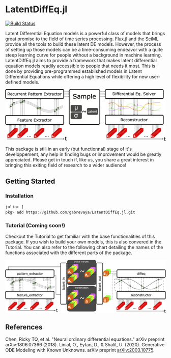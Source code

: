# LatentDiffEq.jl 

[![Build Status](https://travis-ci.com/gabrevaya/LatentDiffEq.jl.svg?branch=master)](https://travis-ci.com/github/gabrevaya/LatentDiffEq.jl)

Latent Differential Equation models is a powerful class of models that brings great promise to the field of time series processing. [Flux.jl](https://github.com/FluxML/Flux.jl) and the [SciML](https://github.com/SciML) provide all the tools to build these latent DE models. However, the process of setting up those models can be a time-consuming endeavor with a quite steep learning curve for people without a background in machine learning. LatentDiffEq.jl aims to provide a framework that makes latent differential equation models readily accessible to people that needs it most. This is done by providing pre-programmed established models in Latent Differential Equations while offering a high level of flexibility for new user-defined models.

![LDE_framework](./general_framework.png)

This package is still in an early (but functionnal) stage of it's developpement, any help in finding bugs or improvement would be greatly appreciated. Please get in touch if, like us, you share a great interest in bringing this exiting field of research to a wider audience!

## Getting Started
### Installation

```julia
julia> ]
pkg> add https://github.com/gabrevaya/LatentDiffEq.jl.git
```

### Tutorial (Coming soon!)
Checkout the Tutorial to get familiar with the base functionalities of this package. If you wish to build your own models, this is also convered in the Tutorial. You can also refer to the following chart detailing the names of the functions associated with the different parts of the package.

![LatentDiffEq.jl_framework](./package_framework.png)

## References

Chen, Ricky TQ, et al. "Neural ordinary differential equations." arXiv preprint arXiv:1806.07366 (2018).
Linial, O., Eytan, D., & Shalit, U. (2020). Generative ODE Modeling with Known Unknowns. arXiv preprint [arXiv:2003.10775](https://arxiv.org/abs/2003.10775).
